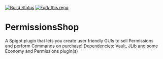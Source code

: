 [![Build Status](https://travis-ci.org/j0ach1mmall3/PermissionsShop.svg?branch=master)](https://travis-ci.org/j0ach1mmall3/PermissionsShop)
[![Fork this repo](http://githubbadges.com/fork.svg?user=j0ach1mmall3&repo=PermissionsShop&style=flat)](https://github.com/j0ach1mmall3/PermissionsShop/fork)
# PermissionsShop
A Spigot plugin that lets you create user friendly GUIs to sell Permissions and perform Commands on purchase!
Dependencies: Vault, JLib and some Economy and Permissions plugin(s)
